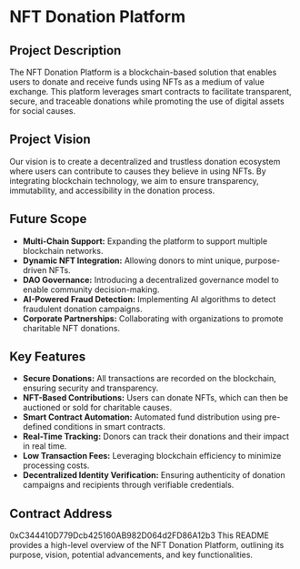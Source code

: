 # NFT Donation Platform

## Project Description
The NFT Donation Platform is a blockchain-based solution that enables users to donate and receive funds using NFTs as a medium of value exchange. This platform leverages smart contracts to facilitate transparent, secure, and traceable donations while promoting the use of digital assets for social causes.

## Project Vision
Our vision is to create a decentralized and trustless donation ecosystem where users can contribute to causes they believe in using NFTs. By integrating blockchain technology, we aim to ensure transparency, immutability, and accessibility in the donation process.

## Future Scope
- **Multi-Chain Support:** Expanding the platform to support multiple blockchain networks.
- **Dynamic NFT Integration:** Allowing donors to mint unique, purpose-driven NFTs.
- **DAO Governance:** Introducing a decentralized governance model to enable community decision-making.
- **AI-Powered Fraud Detection:** Implementing AI algorithms to detect fraudulent donation campaigns.
- **Corporate Partnerships:** Collaborating with organizations to promote charitable NFT donations.

## Key Features
- **Secure Donations:** All transactions are recorded on the blockchain, ensuring security and transparency.
- **NFT-Based Contributions:** Users can donate NFTs, which can then be auctioned or sold for charitable causes.
- **Smart Contract Automation:** Automated fund distribution using pre-defined conditions in smart contracts.
- **Real-Time Tracking:** Donors can track their donations and their impact in real time.
- **Low Transaction Fees:** Leveraging blockchain efficiency to minimize processing costs.
- **Decentralized Identity Verification:** Ensuring authenticity of donation campaigns and recipients through verifiable credentials.

## Contract Address
0xC344410D779Dcb425160AB982D064d2FD86A12b3
This README provides a high-level overview of the NFT Donation Platform, outlining its purpose, vision, potential advancements, and key functionalities.

